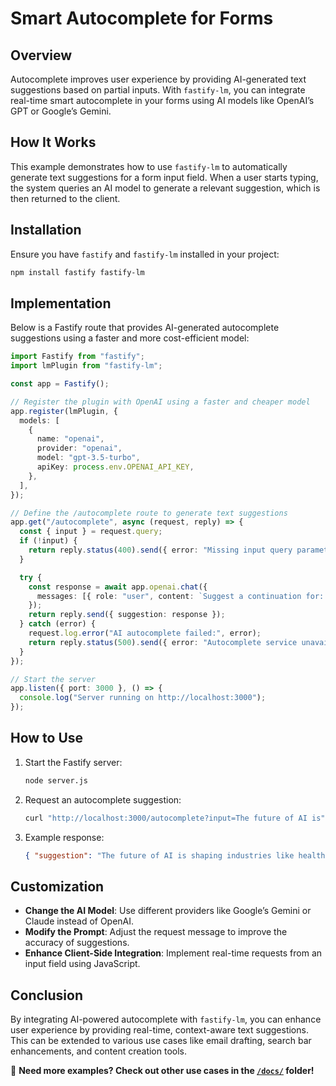 # Smart Autocomplete for Forms

## Overview

Autocomplete improves user experience by providing AI-generated text suggestions based on partial inputs. With `fastify-lm`, you can integrate real-time smart autocomplete in your forms using AI models like OpenAI’s GPT or Google’s Gemini.

## How It Works

This example demonstrates how to use `fastify-lm` to automatically generate text suggestions for a form input field. When a user starts typing, the system queries an AI model to generate a relevant suggestion, which is then returned to the client.

## Installation

Ensure you have `fastify` and `fastify-lm` installed in your project:

```bash
npm install fastify fastify-lm
```

## Implementation

Below is a Fastify route that provides AI-generated autocomplete suggestions using a faster and more cost-efficient model:

```typescript
import Fastify from "fastify";
import lmPlugin from "fastify-lm";

const app = Fastify();

// Register the plugin with OpenAI using a faster and cheaper model
app.register(lmPlugin, {
  models: [
    {
      name: "openai",
      provider: "openai",
      model: "gpt-3.5-turbo",
      apiKey: process.env.OPENAI_API_KEY,
    },
  ],
});

// Define the /autocomplete route to generate text suggestions
app.get("/autocomplete", async (request, reply) => {
  const { input } = request.query;
  if (!input) {
    return reply.status(400).send({ error: "Missing input query parameter" });
  }

  try {
    const response = await app.openai.chat({
      messages: [{ role: "user", content: `Suggest a continuation for: ${input}` }],
    });
    return reply.send({ suggestion: response });
  } catch (error) {
    request.log.error("AI autocomplete failed:", error);
    return reply.status(500).send({ error: "Autocomplete service unavailable" });
  }
});

// Start the server
app.listen({ port: 3000 }, () => {
  console.log("Server running on http://localhost:3000");
});
```

## How to Use

1. Start the Fastify server:
   ```bash
   node server.js
   ```
2. Request an autocomplete suggestion:
   ```bash
   curl "http://localhost:3000/autocomplete?input=The future of AI is"
   ```
3. Example response:
   ```json
   { "suggestion": "The future of AI is shaping industries like healthcare, finance, and education." }
   ```

## Customization

- **Change the AI Model**: Use different providers like Google’s Gemini or Claude instead of OpenAI.
- **Modify the Prompt**: Adjust the request message to improve the accuracy of suggestions.
- **Enhance Client-Side Integration**: Implement real-time requests from an input field using JavaScript.

## Conclusion

By integrating AI-powered autocomplete with `fastify-lm`, you can enhance user experience by providing real-time, context-aware text suggestions. This can be extended to various use cases like email drafting, search bar enhancements, and content creation tools.

🚀 **Need more examples? Check out other use cases in the [`/docs/`](../docs/) folder!**

